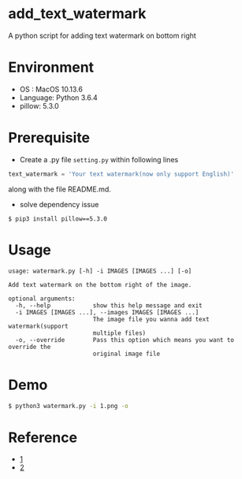 # add_text_watermark
A python script for adding text watermark on bottom right

# Environment
- OS : MacOS 10.13.6
- Language: Python 3.6.4
- pillow: 5.3.0

# Prerequisite
- Create a .py file `setting.py` within following lines
```python
text_watermark = 'Your text watermark(now only support English)'
```
along with the file README.md.

- solve dependency issue
```
$ pip3 install pillow==5.3.0
```

# Usage
```
usage: watermark.py [-h] -i IMAGES [IMAGES ...] [-o]

Add text watermark on the bottom right of the image.

optional arguments:
  -h, --help            show this help message and exit
  -i IMAGES [IMAGES ...], --images IMAGES [IMAGES ...]
                        The image file you wanna add text watermark(support
                        multiple files)
  -o, --override        Pass this option which means you want to override the
                        original image file
```
  
# Demo
```bash
$ python3 watermark.py -i 1.png -o
```

# Reference
- [1](http://turboagram.com/FiEe)
- [2](http://turboagram.com/FiHD)
